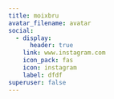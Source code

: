 ```yaml
---
title: moixbru
avatar_filename: avatar
social:
  - display:
      header: true
    link: www.instagram.com
    icon_pack: fas
    icon: instagram
    label: dfdf
superuser: false
---
```

